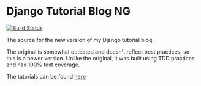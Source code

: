 Django Tutorial Blog NG
=======================

[![Build Status](https://travis-ci.org/matthewbdaly/django_tutorial_blog_ng.png?branch=master)](https://travis-ci.org/matthewbdaly/django_tutorial_blog_ng)

The source for the new version of my Django tutorial blog.

The original is somewhat outdated and doesn't reflect best practices, so this is a newer version. Unlike the original, it was built using TDD practices and has 100% test coverage.

The tutorials can be found [here](http://matthewdaly.co.uk/blog/categories/django/)
